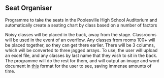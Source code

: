 ## Seat Organiser
Programme to take the seats in the Poolesville High School Auditorium and automatically create a seating chart by class based on a number of factors

Noisy classes will be placed in the back, away from the stage. Classrooms will be used in the event of an overflow. Any classes from rooms 100+ will be placed together, so they can get there earlier. There will be 3 columns, which will be converted to three jagged arrays. To use, the user will upload an excel file, and any classes by last name that they wish to sit in the back. The programme will do the rest for them, and will output an image and word document in [this](https://drive.google.com/file/d/0B0kBiRQ_pexzbW1MQ1JNTW5DYXc/view?usp=sharing) format for the user to see, saving immense amounts of time.
